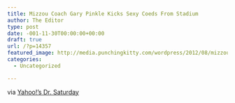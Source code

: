 ```yaml
---
title: Mizzou Coach Gary Pinkle Kicks Sexy Coeds From Stadium
author: The Editor
type: post
date: -001-11-30T00:00:00+00:00
draft: true
url: /?p=14357
featured_image: http://media.punchingkitty.com/wordpress/2012/08/mizzou_coeds.jpeg
categories:
  - Uncategorized

---
```

via <a href="http://sports.yahoo.com/blogs/ncaaf-dr-saturday/gary-pinkel-shoos-exercising-coeds-away-mizzou-practice-151740178--ncaaf.html" target="_blank">Yahoo!&#8217;s Dr. Saturday</a>
